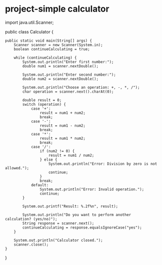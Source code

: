 # project-simple calculator
import java.util.Scanner;

public class Calculator {

    public static void main(String[] args) {
        Scanner scanner = new Scanner(System.in);
        boolean continueCalculating = true;

        while (continueCalculating) {
            System.out.println("Enter first number:");
            double num1 = scanner.nextDouble();

            System.out.println("Enter second number:");
            double num2 = scanner.nextDouble();

            System.out.println("Choose an operation: +, -, *, /");
            char operation = scanner.next().charAt(0);

            double result = 0;
            switch (operation) {
                case '+':
                    result = num1 + num2;
                    break;
                case '-':
                    result = num1 - num2;
                    break;
                case '*':
                    result = num1 * num2;
                    break;
                case '/':
                    if (num2 != 0) {
                        result = num1 / num2;
                    } else {
                        System.out.println("Error: Division by zero is not allowed.");
                        continue;
                    }
                    break;
                default:
                    System.out.println("Error: Invalid operation.");
                    continue;
            }

            System.out.printf("Result: %.2f%n", result);

            System.out.println("Do you want to perform another calculation? (yes/no)");
            String response = scanner.next();
            continueCalculating = response.equalsIgnoreCase("yes");
        }

        System.out.println("Calculator closed.");
        scanner.close();
    }
}
